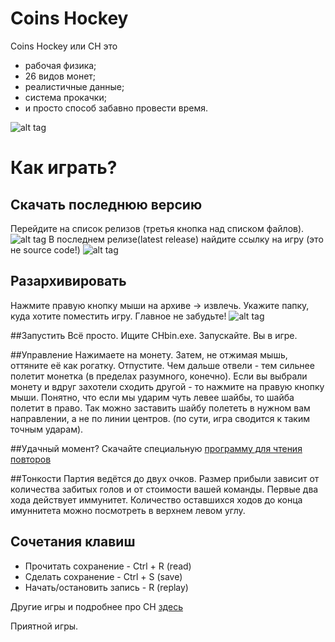 # Coins Hockey
Coins Hockey или CH это
+ рабочая физика;
+ 26 видов монет;
+ реалистичные данные;
+ система прокачки;
+ и просто способ забавно провести время.


![alt tag](./readme_picture/screen.png)

# Как играть?

## Скачать последнюю версию
Перейдите на список релизов (третья кнопка над списком файлов).
![alt tag](./readme_picture/release_bottom.jpg)
В последнем релизе(latest release) найдите ссылку на игру (это не source code!) 
![alt tag](./readme_picture/download.jpg)

## Разархивировать
Нажмите правую кнопку мыши на архиве -> извлечь. Укажите папку, куда хотите поместить игру. Главное не забудьте!
![alt tag](./readme_picture/unzip.jpg)

##Запустить
Всё просто. Ищите CHbin.exe. Запускайте. Вы в игре.

##Управление
Нажимаете на монету. Затем, не отжимая мышь, оттяните её как рогатку. Отпустите. Чем дальше отвели - тем сильнее полетит монетка (в пределах разумного, конечно). Если вы выбрали монету и вдруг захотели сходить другой - то нажмите на правую кнопку мыши. Понятно, что если мы ударим чуть левее шайбы, то шайба полетит в право. Так можно заставить шайбу полететь в нужном вам направлении, а не по линии центров. (по сути, игра сводится  к таким точным ударам).

##Удачный момент?
Скачайте специальную [программу для чтения повторов](https://github.com/prifio/CHreplay)

##Тонкости
Партия ведётся до двух очков. Размер прибыли зависит от количества забитых голов и от стоимости вашей команды. Первые два хода действует иммунитет. Количество оставшихся ходов до конца имуннитета можно посмотреть в верхнем левом углу.

## Сочетания клавиш
+ Прочитать сохранение - Ctrl + R (read)
+ Сделать сохранение - Ctrl + S (save)
+ Начать/остановить запись - R (replay)

Другие игры и подробнее про CH [здесь](http://vk.com/my_programs)

Приятной игры.
